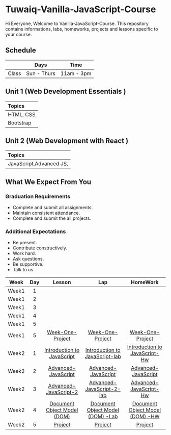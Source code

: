 # Tuwaiq-Vanilla-JavaScript-Course

Hi Everyone, Welcome to Vanilla-JavaScript-Course. This repository contains informations, labs, homeworks, projects and lessons specific to your course.

## Schedule
|  | Days | Time |
| --- | ------------- | ------------- |
| Class | Sun - Thurs  | 11am - 3pm  |



## Unit 1 \(Web Development Essentials \)

| Topics |
| :--- |
| HTML, CSS |
| Bootstrap|



## Unit 2 \(Web Development with React \)

| Topics |
| :--- |
| JavaScript,Advanced JS,  |






## What We Expect From You
### Graduation Requirements
* Complete and submit all assignments.
* Maintain consistent attendance.
* Complete and submit the all projects.
### Additional Expectations
* Be present.
* Contribute constructively.
* Work hard.
* Ask questions.
* Be supportive.
* Talk to us

| Week | Day | Lesson | Lap | HomeWork |
|:----:|:---:|:------:|:---:|:--------:|
| Week1| 1   |        |     |
| Week1| 2   |        |     |
| Week1| 3   |        |     |
| Week1| 4   |        |     |
| Week1| 5   |        |     | 
| Week1| 5   |[Week-One-Project]()|[Week-One-Project]() | [Week-One-Project]()
| Week2| 1   |[Introduction to JavaScript](https://github.com/Tuwaiq-Academy-Training/Introduction-to-JavaScript/blob/main/README.md)|[Introduction to JavaScript-lab]()|[Introduction to JavaScript-Hw]()
| Week2| 2   |[Advanced-JavaScript](https://github.com/Tuwaiq-Academy-Training/Advanced-JavaScript)|[Advanced-JavaScript]()|[Advanced-JavaScript]()
| Week2| 3   |[Advanced-JavaScript-2](https://github.com/Tuwaiq-Academy-Training/Tuwaiq-Vanilla-JavaScript-Course-Day8/blob/main/README.md)|[Advanced-JavaScript-2-lab]()|[Advanced-JavaScript-Hw]()
| Week2| 4   |[Document Object Model (DOM) ](https://github.com/Tuwaiq-Academy-Training/Tuwaiq-DOM-JavaScript-Course/blob/main/README.m)|[Document Object Model (DOM) -Lab]()|[Document Object Model (DOM) -HW]()
| Week2| 5   |[Project]()|[Project]() | [Project]()


